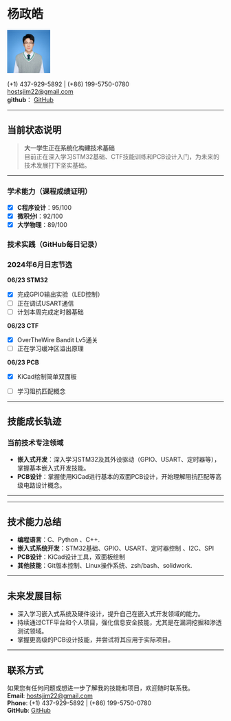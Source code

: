 



# 杨政皓  
<img src="./photo.jpg" alt="my photo" width="100">

 (+1) 437-929-5892 | (+86) 199-5750-0780  
 hostsjim22@gmail.com  
 **github**： [GitHub](https://github.com/TT1nKer)

---

##  当前状态说明  
> **大一学生正在系统化构建技术基础**  
> 目前正在深入学习STM32基础、CTF技能训练和PCB设计入门，为未来的技术发展打下坚实基础。

---



### 学术能力（课程成绩证明）  
- [x] **C程序设计**：95/100
- [x] **微积分I**：92/100
- [x] **大学物理**：89/100

### 技术实践（GitHub每日记录）  


### 2024年6月日志节选

**06/23 STM32**

* [x] 完成GPIO输出实验（LED控制）
* [ ] 正在调试USART通信
* [ ] 计划本周完成定时器基础

**06/23 CTF**

* [x] OverTheWire Bandit Lv5通关
* [ ] 正在学习缓冲区溢出原理

**06/23 PCB**

* [x] KiCad绘制简单双面板
* [ ] 学习阻抗匹配概念



---

##  技能成长轨迹  

### 当前技术专注领域  
- **嵌入式开发**：深入学习STM32及其外设驱动（GPIO、USART、定时器等），掌握基本嵌入式开发技能。    
- **PCB设计**：掌握使用KiCad进行基本的双面PCB设计，开始理解阻抗匹配等高级电路设计概念。

---


---

##  技术能力总结  

- **编程语言**：C、Python 、C++.
- **嵌入式系统开发**：STM32基础、GPIO、USART、定时器控制 、I2C、SPI
- **PCB设计**：KiCad设计工具，双面板绘制    
- **其他技能**：Git版本控制、Linux操作系统、zsh/bash、solidwork.

---

##  未来发展目标  
- 深入学习嵌入式系统及硬件设计，提升自己在嵌入式开发领域的能力。  
- 持续通过CTF平台和个人项目，强化信息安全技能，尤其是在漏洞挖掘和渗透测试领域。  
- 掌握更高级的PCB设计技能，并尝试将其应用于实际项目。

---

##  联系方式  
如果您有任何问题或想进一步了解我的技能和项目，欢迎随时联系我。  
 **Email**: hostsjim22@gmail.com  
 **Phone**: (+1) 437-929-5892 | (+86) 199-5750-0780  
 **GitHub**: [GitHub](https://github.com/TT1nKer)

